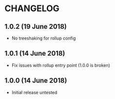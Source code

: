 # CHANGELOG
## 1.0.2 (19 June 2018)
+ No treeshaking for rollup config

## 1.0.1 (14 June 2018)
+ Fix issues with rollup entry point (1.0.0 is broken)

## 1.0.0 (14 June 2018)
+ Initial release untested

